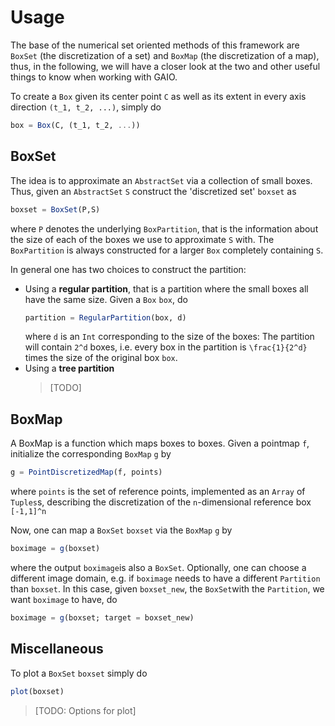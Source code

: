 # Usage
The base of the numerical set oriented methods of this framework are `BoxSet` (the discretization of a set) and `BoxMap` (the discretization of a map), thus, in the following, we will have a closer look at the two and other useful things to know when working with GAIO.

To create a `Box` given its center point `C` as well as its extent in every axis direction `(t_1, t_2, ...)`, simply do
```julia
box = Box(C, (t_1, t_2, ...))
```

## BoxSet
The idea is to approximate an `AbstractSet` via a collection of small boxes.
Thus, given an `AbstractSet` `S` construct the 'discretized set' `boxset` as 
```julia
boxset = BoxSet(P,S)
```
where `P` denotes the underlying `BoxPartition`, that is the information about the size of each of the boxes we use to approximate `S` with. The `BoxPartition` is always constructed for a larger `Box` completely containing `S`.


In general one has two choices to construct the partition:
* Using a **regular partition**, that is a partition where the small boxes all have the same size. 
  Given a `Box` `box`, do
  ```julia
  partition = RegularPartition(box, d)
  ```
  where `d` is an `Int` corresponding to the size of the boxes: The partition will contain ``2^d`` boxes, i.e. every box in the partition is ``\frac{1}{2^d}`` times the size of the original box `box`.
* Using a **tree partition**
  > [TODO]
 
## BoxMap
A BoxMap is a function which maps boxes to boxes. Given a pointmap `f`, initialize the corresponding `BoxMap` `g` by
```julia
g = PointDiscretizedMap(f, points)
```
where `points` is the set of reference points, implemented as an `Array` of `Tuples`s, describing the discretization of the ``n``-dimensional reference box ``[-1,1]^n``

Now, one can map a `BoxSet` `boxset` via the `BoxMap` `g` by
```julia
boximage = g(boxset)
```
where the output `boximage`is also a `BoxSet`.
Optionally, one can choose a different image domain, e.g. if `boximage` needs to have a different `Partition` than `boxset`. In this case, given `boxset_new`, the `BoxSet`with the `Partition`, we want `boximage` to have, do
```julia
boximage = g(boxset; target = boxset_new)
```

## Miscellaneous
To plot a `BoxSet` `boxset` simply do
```julia
plot(boxset)
```
> [TODO: Options for plot]

